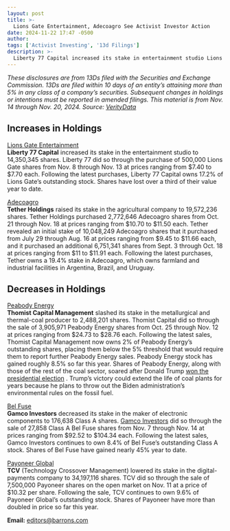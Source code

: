 ```yaml
---
layout: post
title: >-
  Lions Gate Entertainment, Adecoagro See Activist Investor Action
date: 2024-11-22 17:47 -0500
author: 
tags: ['Activist Investing', '13d Filings']
description: >-
  Liberty 77 Capital increased its stake in entertainment studio Lions Gate Entertainment. Tether Holdings bought more shares of agricultural firm Adecoagro.
---
```





 


 





*These disclosures are from 13Ds filed with the Securities and Exchange Commission. 13Ds are filed within 10 days of an entity’s attaining more than 5% in any class of a company’s securities. Subsequent changes in holdings or intentions must be reported in amended filings. This material is from Nov. 14 through Nov. 20, 2024. Source: [VerityData](http://www.verityplatform.com)*


Increases in Holdings
---------------------

  [Lions Gate Entertainment](https://www.barrons.com/market-data/stocks/LGF.A)   
 **Liberty 77 Capital**  increased its stake in the entertainment studio to 14,350,345 shares. Liberty 77 did so through the purchase of 500,000 Lions Gate shares from Nov. 8 through Nov. 13 at prices ranging from \$7.40 to \$7.70 each. Following the latest purchases, Liberty 77 Capital owns 17.2% of Lions Gate’s outstanding stock. Shares have lost over a third of their value year to date.


  [Adecoagro](https://www.barrons.com/market-data/stocks/AGRO)   
 **Tether Holdings**  raised its stake in the agricultural company to 19,572,236 shares. Tether Holdings purchased 2,772,646 Adecoagro shares from Oct. 21 through Nov. 18 at prices ranging from \$10.70 to \$11.50 each. Tether revealed an initial stake of 10,048,249 Adecoagro shares that it purchased from July 29 through Aug. 16 at prices ranging from \$9.45 to \$11.66 each, and it purchased an additional 6,751,341 shares from Sept. 3 through Oct. 18 at prices ranging from \$11 to \$11.91 each. Following the latest purchases, Tether owns a 19.4% stake in Adecoagro, which owns farmland and industrial facilities in Argentina, Brazil, and Uruguay.


Decreases in Holdings
---------------------

  [Peabody Energy](https://www.barrons.com/market-data/stocks/BTU)   
 **Thomist Capital Management**  slashed its stake in the metallurgical and thermal-coal producer to 2,488,201 shares. Thomist Capital did so through the sale of 3,905,971 Peabody Energy shares from Oct. 25 through Nov. 12 at prices ranging from \$24.73 to \$28.76 each. Following the latest sales, Thomist Capital Management now owns 2% of Peabody Energy’s outstanding shares, placing them below the 5% threshold that would require them to report further Peabody Energy sales. Peabody Energy stock has gained roughly 8.5% so far this year. Shares of Peabody Energy, along with those of the rest of the coal sector, soared after Donald Trump [won the presidential election](https://www.barrons.com/articles/coal-stocks-election-results-trump-bcaa5926?mod=article_inline) . Trump’s victory could extend the life of coal plants for years because he plans to throw out the Biden administration’s environmental rules on the fossil fuel.


 [Bel Fuse](https://www.barrons.com/market-data/stocks/BELFA)   
 **Gamco Investors** decreased its stake in the maker of electronic components to 176,638 Class A shares. [Gamco Investors](https://www.barrons.com/market-data/stocks/GAMI) did so through the sale of 27,858 Class A Bel Fuse shares from Nov. 7 through Nov. 14 at prices ranging from \$92.52 to \$104.34 each. Following the latest sales, Gamco Investors continues to own 8.4% of Bel Fuse’s outstanding Class A stock. Shares of Bel Fuse have gained nearly 45% year to date.


 [Payoneer Global](https://www.barrons.com/market-data/stocks/PAYO)   
 **TCV**  (Technology Crossover Management) lowered its stake in the digital-payments company to 34,197,116 shares. TCV did so through the sale of 7,500,000 Payoneer shares on the open market on Nov. 11 at a price of \$10.32 per share. Following the sale, TCV continues to own 9.6% of Payoneer Global’s outstanding stock. Shares of Payoneer have more than doubled in price so far this year.





**Email:**  [editors@barrons.com](mailto:editors@barrons.com)









